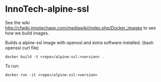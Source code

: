 InnoTech-alpine-ssl
=====================

See the wiki  http://cfwiki.innotechapp.com/mediawiki/index.php/Docker_images to see how we build images.

Builds a alpine-ssl image with openssl and extra software installed. (bash openssl curl file)

```
docker build -t <repo>/alpine-ssl:<version> .
```

To run:

```
docker run -it <repo>/alpine-ssl:<version> 
```

